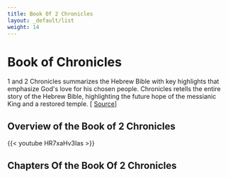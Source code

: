 ```yaml
---
title: Book Of 2 Chronicles
layout: _default/list
weight: 14
---
```


# Book of Chronicles

1 and 2 Chronicles summarizes the Hebrew Bible with key highlights that emphasize God's love for his chosen people. Chronicles retells the entire story of the Hebrew Bible, highlighting the future hope of the messianic King and a restored temple. [ [Source](https://en.wikipedia.org/wiki/Books_of_Kings)]

## Overview of the Book of 2 Chronicles
{{< youtube HR7xaHv3Ias >}}

## Chapters Of the Book Of 2 Chronicles
